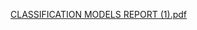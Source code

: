 [CLASSIFICATION MODELS REPORT (1).pdf](https://github.com/Ankush100771/CMI_Assignments/files/9226881/CLASSIFICATION.MODELS.REPORT.1.pdf)
